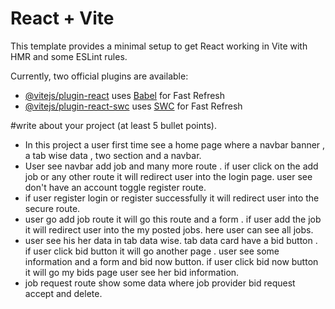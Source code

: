 # React + Vite

This template provides a minimal setup to get React working in Vite with HMR and some ESLint rules.

Currently, two official plugins are available:

- [@vitejs/plugin-react](https://github.com/vitejs/vite-plugin-react/blob/main/packages/plugin-react/README.md) uses [Babel](https://babeljs.io/) for Fast Refresh
- [@vitejs/plugin-react-swc](https://github.com/vitejs/vite-plugin-react-swc) uses [SWC](https://swc.rs/) for Fast Refresh




#write about your project (at least 5 bullet points).

- In this project a user first time see a home page where a navbar banner , a tab wise data , two section and a navbar.
- User see navbar add job and many more route . if user click on the add job or any other route it will redirect user into the login page. user see don't have an account toggle register route.
- if user register login or register successfully it will redirect user into the secure route.
- user go add job route it will go this route and a form . if user add the job it will redirect user into the my posted jobs. here user can see all jobs.
- user see his her data in tab data wise. tab data card have a bid button . if user click bid button it will go another page . user see some information and a form and bid now button. if user click bid now button it will go my bids page user see her bid information.
- job request route show some data where job provider bid request accept and delete.

